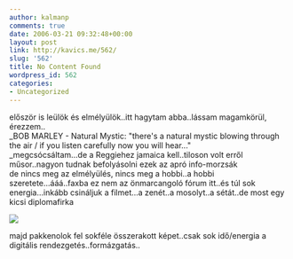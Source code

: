 ```yaml
---
author: kalmanp
comments: true
date: 2006-03-21 09:32:48+00:00
layout: post
link: http://kavics.me/562/
slug: '562'
title: No Content Found
wordpress_id: 562
categories:
- Uncategorized
---
```


először is leülök és elmélyülök..itt hagytam abba..lássam magamkörül, érezzem..  
_BOB MARLEY - Natural Mystic: "there's a natural mystic blowing through the air / if you listen carefully now you will hear..."  
_megcsócsáltam...de a Reggiehez jamaica kell..tiloson volt erről műsor..nagyon tudnak befolyásolni ezek az apró info-morzsák  
de nincs meg az elmélyülés, nincs meg a hobbi..a hobbi szeretete...ááá..faxba ez nem az önmarcangoló fórum itt..és túl sok energia...inkább csináljuk a filmet...a zenét..a mosolyt..a sétát..de most egy kicsi diplomafirka




![](http://kavics.freeblog.hu/Files/!!chillár.jpg)




majd pakkenolok fel sokféle összerakott képet..csak sok idő/energia a digitális rendezgetés..formázgatás..
